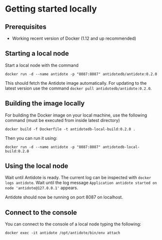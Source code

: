 # Getting started locally

## Prerequisites

- Working recent version of Docker (1.12 and up recommended)

## Starting a local node

Start a local node with the command

```
docker run -d --name antidote -p "8087:8087" antidotedb/antidote:0.2.0
```

This should fetch the Antidote image automatically. For updating to the latest version use the command `docker pull antidotedb/antidote:0.2.0`.

## Building the image locally

For building the Docker image on your local machine, use the following command (must be executed from inside latest directory)

```
docker build -f Dockerfile -t antidotedb-local-build:0.2.0 .
```

Then you can run it using:

```
docker run -d --name antidote -p "8087:8087" antidotedb-local-build:0.2.0
```

## Using the local node

Wait until Antidote is ready. The current log can be inspected with `docker logs antidote`. Wait until the log message `Application antidote started on node 'antidote@127.0.0.1'` appears.

Antidote should now be running on port 8087 on localhost.

## Connect to the console

You can connect to the console of a local node typing the following:
```
docker exec -it antidote /opt/antidote/bin/env attach
```
